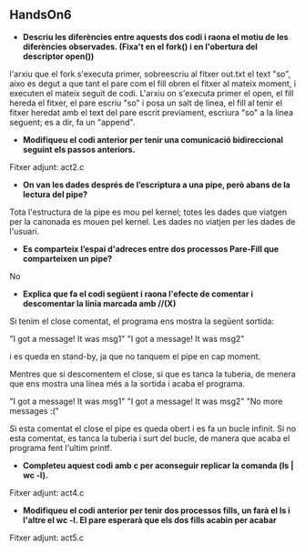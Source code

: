 ## HandsOn6

* **Descriu les diferències entre aquests dos codi i raona el motiu de les diferències observades. (Fixa't en el fork() i en l'obertura del descriptor open())**

l'arxiu que el fork s'executa primer, sobreescriu al fitxer out.txt el text "so", aixo es degut a que tant el pare com el fill obren el fitxer al mateix moment, i executen el mateix seguit de codi. L'arxiu on s'executa primer el open, el fill hereda el fitxer, el pare escriu "so" i posa un salt de linea, el fill al tenir el fitxer heredat amb el text del pare escrit previament, escriura "so" a la linea seguent; es  a dir, fa un "append".

* **Modifiqueu el codi anterior per tenir una comunicació bidireccional seguint els passos anteriors.**

Fitxer adjunt: act2.c

*  **On van les dades després de l’escriptura a una pipe, però abans de la lectura del pipe?**

Tota l'estructura de la pipe es mou pel kernel; totes les dades que viatgen per la canonada es mouen pel kernel. Les dades no viatjen per les dades de l'usuari.

* **Es comparteix l’espai d'adreces entre dos processos Pare-Fill que comparteixen un pipe?**

No

* **Explica que fa el codi següent i raona l'efecte de comentar i descomentar la línia marcada amb //(X)**

Si tenim el close comentat, el programa ens mostra la següent sortida:

"I got a message! It was msg1"
"I got a message! It was msg2"

i es queda en stand-by, ja que no tanquem el pipe en cap moment.

Mentres que si descomentem el close, sí que es tanca la tuberia, de menera que ens mostra una línea més a la sortida i acaba el programa.

"I got a message! It was msg1"
"I got a message! It was msg2"
"No more messages :("

Si esta comentat el close el pipe es queda obert i es fa un bucle infinit. Si no esta comentat, es tanca la tuberia i surt del bucle, de manera que acaba el programa fent l'ultim printf.

* **Completeu aquest codi amb c per aconseguir replicar la comanda (ls | wc -l).**

Fitxer adjunt: act4.c

* **Modifiqueu el codi anterior per tenir dos processos fills, un farà el ls i l'altre el wc -l. El pare esperarà que els dos fills acabin per acabar**

Fitxer adjunt: act5.c